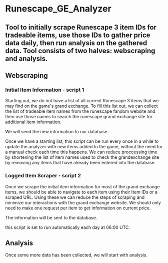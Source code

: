 # Runescape_GE_Analyzer
## Tool to initially scrape Runescape 3 item IDs for tradeable items, use those IDs to gather price data daily, then run analysis on the gathered data. Tool consists of two halves: webscraping and analysis.



## Webscraping

### Initial Item Information - script 1

Starting out, we do not have a list of all current Runescape 3 items that we may find on the game's grand exchange. To fill this list out, we can collect the list of tradeable item names from the runescape fandom website and then use those names to search the runescape grand exchange site for additional item information.

We will send the new information to our database. 

Once we have a starting list, this script can be run every once in a while to update the analyzer with new items added to the game, without the need for a manual check each time this happens. We can reduce proccessing time by shortening the list of item names used to check the grandexchange site by removing any items that have already been entered into the database. 

### Logged Item Scraper - script 2

Once we scrape the initial item information for most of the grand exchange items, we should be able to navigate to each item using their Item IDs or a scraped URL. Using these we can reduce the steps of scraping and minimize our interactions with the grand exchange website. We should only need to make one request per item to get information on current price. 

The information will be sent to the database. 

this script is set to run automatically each day at 06:00 UTC. 

## Analysis

Once some more data has been collected, we will start with analysis. 
